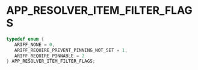 # APP_RESOLVER_ITEM_FILTER_FLAGS

```C
typedef enum {
   ARIFF_NONE = 0,
   ARIFF_REQUIRE_PREVENT_PINNING_NOT_SET = 1,
   ARIFF_REQUIRE_PINNABLE = 2
} APP_RESOLVER_ITEM_FILTER_FLAGS;
```
